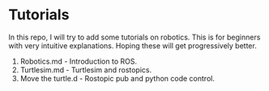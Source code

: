 # Tutorials

In this repo, I will try to add some tutorials on robotics. This is for beginners with very intuitive explanations. Hoping these will get progressively better. 
  1. Robotics.md - Introduction to ROS. 
  2. Turtlesim.md - Turtlesim and rostopics.
  3. Move the turtle.d - Rostopic pub and python code control. 
